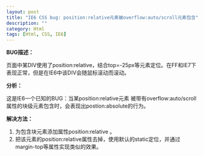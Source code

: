 ```yaml
---
layout: post
title: "IE6 CSS bug: position:relative元素被overflow:auto/scroll元素包含"
description: ""
category: Html
tags: [Html, CSS, IE6]
---
```

**BUG描述：**

页面中某DIV使用了position:relative，结合top=-25px等元素定位。在FF和IE7下表现正常，但是在IE6中该DIV会随鼠标滚动而滚动。
 
**分析：**

这是IE6一个已知的BUG：当某position:relative元素 被带有overflow:auto/scroll属性的块级元素包含时，会表现出postion:absolute的行为。
 
**解决方法：**
1. 为包含块元素添加属性position:relative 。
2. 把该元素的position:relative属性去掉，使用默认的static定位，并通过margin-top等属性实现类似的效果。